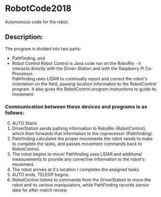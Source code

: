 # RobotCode2018
Autonomous code for the robot.
## Description:
The program is divided into two parts:
 - Pathfinding, and
 - Robot Control
Robot Control is Java code run on the RoboRio - it interacts directly with the Driver-Station and with the Raspberry Pi Co-Processor.  
Pathfinding uses LIDAR to continually report and correct the robot's orientation on the field, passing location information to the RobotControl program. It also gives the RobotControl program instructions to guide its movement.  
### Communication between these devices and programs is as follows:
 0. AUTO Starts
 1. DriverStation sends pathing information to RoboRio (RobotControl), which then forwards that information to the coprocessor (Pathfinding).
 2. Pathfinding calculates the proper movements the robot needs to make to complete the tasks, and passes movement commands back to RobotControl.
 3. The robot begins to move! Pathfinding uses LIDAR and additional measurements to provide any corrective information to the robot's movement.
 4. The robot arrives at it's location / completes the assigned tasks.
 5. AUTO ends, TELEOP begins.
 6. RobotControl listens to commands from the DriverStation to move the robot and its various manipulators, while PathFinding records sensor data for after-match review.